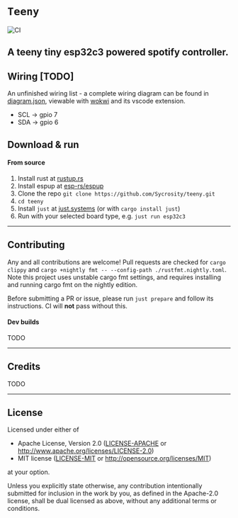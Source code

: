 `Teeny`
==================
![CI](https://github.com/Sycrosity/teeny/actions/workflows/ci.yml/badge.svg)

A teeny tiny esp32c3 powered spotify controller.
-------

## Wiring [TODO]

An unfinished wiring list - a complete wiring diagram can be found in [diagram.json](diagram.json), viewable with [wokwi](https://wokwi.com/) and its vscode extension.
+ SCL -> gpio 7
+ SDA -> gpio 6



## Download & run

#### From source

1. Install rust at [rustup.rs](https://rustup.rs)
2. Install espup at [esp-rs/espup](https://github.com/esp-rs/espup)
3. Clone the repo `git clone https://github.com/Sycrosity/teeny.git`
4. `cd teeny`
5. Install `just` at [just.systems](https://just.systems/) (or with `cargo install just`)
6. Run with your selected board type, e.g. `just run esp32c3`

-------

## Contributing

Any and all contributions are welcome! Pull requests are checked for `cargo clippy` and `cargo +nightly fmt -- --config-path ./rustfmt.nightly.toml`. Note this project uses unstable cargo fmt settings, and requires installing and running cargo fmt on the nightly edition.

Before submitting a PR or issue, please run `just prepare` and follow its instructions. CI will **not** pass without this.

#### Dev builds

TODO

-------

## Credits

TODO

-------

## License
Licensed under either of

 - Apache License, Version 2.0
   ([LICENSE-APACHE](LICENSE-APACHE) or <http://www.apache.org/licenses/LICENSE-2.0>)
 - MIT license
   ([LICENSE-MIT](LICENSE-MIT) or <http://opensource.org/licenses/MIT>)

at your option.

Unless you explicitly state otherwise, any contribution intentionally submitted for inclusion in the work by you, as defined in the Apache-2.0 license, shall be dual licensed as above, without any additional terms or conditions.
